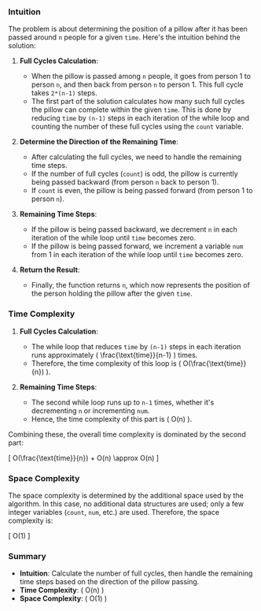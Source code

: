 ### Intuition

The problem is about determining the position of a pillow after it has been passed around `n` people for a given `time`. Here's the intuition behind the solution:

1. **Full Cycles Calculation**:
   - When the pillow is passed among `n` people, it goes from person 1 to person `n`, and then back from person `n` to person 1. This full cycle takes `2*(n-1)` steps.
   - The first part of the solution calculates how many such full cycles the pillow can complete within the given `time`. This is done by reducing `time` by `(n-1)` steps in each iteration of the while loop and counting the number of these full cycles using the `count` variable.

2. **Determine the Direction of the Remaining Time**:
   - After calculating the full cycles, we need to handle the remaining time steps.
   - If the number of full cycles (`count`) is odd, the pillow is currently being passed backward (from person `n` back to person 1).
   - If `count` is even, the pillow is being passed forward (from person 1 to person `n`).

3. **Remaining Time Steps**:
   - If the pillow is being passed backward, we decrement `n` in each iteration of the while loop until `time` becomes zero.
   - If the pillow is being passed forward, we increment a variable `num` from 1 in each iteration of the while loop until `time` becomes zero.

4. **Return the Result**:
   - Finally, the function returns `n`, which now represents the position of the person holding the pillow after the given `time`.

### Time Complexity

1. **Full Cycles Calculation**: 
   - The while loop that reduces `time` by `(n-1)` steps in each iteration runs approximately \( \frac{\text{time}}{n-1} \) times.
   - Therefore, the time complexity of this loop is \( O(\frac{\text{time}}{n}) \).

2. **Remaining Time Steps**:
   - The second while loop runs up to `n-1` times, whether it's decrementing `n` or incrementing `num`.
   - Hence, the time complexity of this part is \( O(n) \).

Combining these, the overall time complexity is dominated by the second part:

\[
O(\frac{\text{time}}{n}) + O(n) \approx O(n)
\]

### Space Complexity

The space complexity is determined by the additional space used by the algorithm. In this case, no additional data structures are used; only a few integer variables (`count`, `num`, etc.) are used. Therefore, the space complexity is:

\[
O(1)
\]

### Summary

- **Intuition**: Calculate the number of full cycles, then handle the remaining time steps based on the direction of the pillow passing.
- **Time Complexity**: \( O(n) \)
- **Space Complexity**: \( O(1) \)
